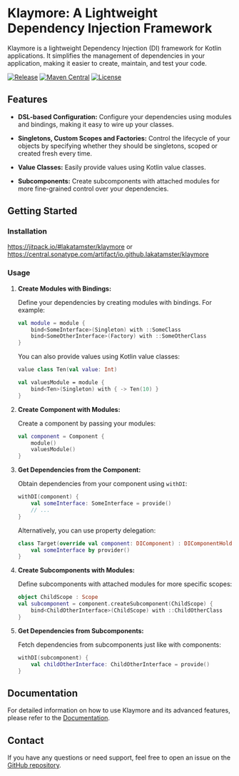# Klaymore: A Lightweight Dependency Injection Framework

Klaymore is a lightweight Dependency Injection (DI) framework for Kotlin applications. It simplifies the management of dependencies in your application, making it easier to create, maintain, and test your code.

[![Release](https://jitpack.io/v/lakatamster/klaymore.svg)](https://jitpack.io/#lakatamster/klaymore)
[![Maven Central](https://maven-badges.herokuapp.com/maven-central/io.github.lakatamster/klaymore/badge.svg)](https://maven-badges.herokuapp.com/maven-central/io.github.lakatamster/klaymore)
[![License](https://img.shields.io/badge/License-Apache%202.0-blue.svg)](https://opensource.org/licenses/Apache-2.0)

## Features

- **DSL-based Configuration:** Configure your dependencies using modules and bindings, making it easy to wire up your classes.

- **Singletons, Custom Scopes and Factories:** Control the lifecycle of your objects by specifying whether they should be singletons, scoped or created fresh every time.

- **Value Classes:** Easily provide values using Kotlin value classes.

- **Subcomponents:** Create subcomponents with attached modules for more fine-grained control over your dependencies.

## Getting Started

### Installation

https://jitpack.io/#lakatamster/klaymore or https://central.sonatype.com/artifact/io.github.lakatamster/klaymore

### Usage

1. **Create Modules with Bindings:**

   Define your dependencies by creating modules with bindings. For example:

   ```kotlin
   val module = module {
       bind<SomeInterface>(Singleton) with ::SomeClass
       bind<SomeOtherInterface>(Factory) with ::SomeOtherClass
   }
   ```

   You can also provide values using Kotlin value classes:

   ```kotlin
   value class Ten(val value: Int)

   val valuesModule = module {
       bind<Ten>(Singleton) with { -> Ten(10) }
   }
   ```

2. **Create Component with Modules:**

   Create a component by passing your modules:

   ```kotlin
   val component = Component {
       module()
       valuesModule()
   }
   ```

3. **Get Dependencies from the Component:**

   Obtain dependencies from your component using `withDI`:

   ```kotlin
   withDI(component) {
       val someInterface: SomeInterface = provide()
       // ...
   }
   ```

   Alternatively, you can use property delegation:

   ```kotlin
   class Target(override val component: DIComponent) : DIComponentHolder {
       val someInterface by provider()
   }
   ```

4. **Create Subcomponents with Modules:**

   Define subcomponents with attached modules for more specific scopes:

   ```kotlin
   object ChildScope : Scope
   val subcomponent = component.createSubcomponent(ChildScope) {
       bind<ChildOtherInterface>(ChildScope) with ::ChildOtherClass
   }
   ```

5. **Get Dependencies from Subcomponents:**

   Fetch dependencies from subcomponents just like with components:

   ```kotlin
   withDI(subcomponent) {
       val childOtherInterface: ChildOtherInterface = provide()
   }
   ```

## Documentation

For detailed information on how to use Klaymore and its advanced features, please refer to the [Documentation](https://github.com/lakatamster/klaymore/wiki).

## Contact

If you have any questions or need support, feel free to open an issue on the [GitHub repository](https://github.com/lakatamster/klaymore/issues).
```
